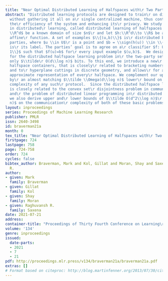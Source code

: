 ```yaml
---
title: "Near Optimal Distributed Learning of Halfspaces with\r Two Parties"
abstract: "Distributed learning protocols are designed to train\r on distributed data
  without gathering it all on a\r single centralized machine, thus contributing to
  the\r efficiency of the system and enhancing its\r privacy. We study a central problem
  in distributed\r learning, called distributed learning of halfspaces:\r let $U \\subseteq
  \\R^d$ be a known domain of size $n$\r and let $h:\\R^d\\to \\R$ be an unknown target
  affine\r function. A set of examples $\\{(u,b)\\}$ is\r distributed between several
  parties, where $u \\in U$\r is a point and $b = \\sign(h(u)) \\in \\{\\pm 1\\}$
  is\r its label. The parties’ goal is to agree on a\r classifier $f: U\\to\\{\\pm
  1\\}$ such that $f(u)=b$ for\r every input example $(u,b)$.  We design a protocol\r
  for the distributed halfspace learning problem in\r the two-party setting, communicating
  only $\\tilde\r O(d\\log n)$ bits. To this end, we introduce a new\r tool called
  halfspace containers, that is closely\r related to bracketing numbers in statistics
  and to\r hyperplane cuttings in discrete geometry, and allows\r for a compressed
  approximate representation of every\r halfspace. We complement our upper bound result
  by\r an almost matching $\\tilde \\Omega(d\\log n)$ lower\r bound on the communication
  complexity of any such\r protocol.  Since the distributed halfspace learning\r problem
  is closely related to the convex set\r disjointness problem in communication complexity
  and\r the problem of distributed linear programming in\r distributed optimization,
  we also derive upper and\r lower bounds of $\\tilde O(d^2\\log n)$\r and $\\tilde{\\Omega}(d\\log
  n)$ on the communication\r complexity of both of these basic problems."
layout: inproceedings
series: Proceedings of Machine Learning Research
publisher: PMLR
issn: 2640-3498
id: braverman21a
month: 0
tex_title: "Near Optimal Distributed Learning of Halfspaces with\r Two Parties"
firstpage: 724
lastpage: 758
page: 724-758
order: 724
cycles: false
bibtex_author: Braverman, Mark and Kol, Gillat and Moran, Shay and Saxena, Raghuvansh
  R.
author:
- given: Mark
  family: Braverman
- given: Gillat
  family: Kol
- given: Shay
  family: Moran
- given: Raghuvansh R.
  family: Saxena
date: 2021-07-21
address:
container-title: "Proceedings of Thirty Fourth Conference on Learning\r Theory"
volume: '134'
genre: inproceedings
issued:
  date-parts:
  - 2021
  - 7
  - 21
pdf: http://proceedings.mlr.press/v134/braverman21a/braverman21a.pdf
extras: []
# Format based on citeproc: http://blog.martinfenner.org/2013/07/30/citeproc-yaml-for-bibliographies/
---
```

